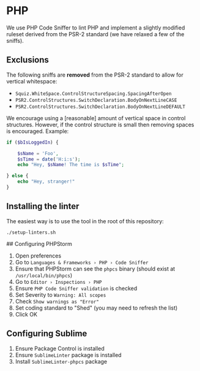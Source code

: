 # PHP

We use PHP Code Sniffer to lint PHP and implement a slightly modified ruleset derived from the PSR-2 standard (we have relaxed a few of the sniffs).


## Exclusions

The following sniffs are **removed** from the PSR-2 standard to allow for vertical whitespace:

- `Squiz.WhiteSpace.ControlStructureSpacing.SpacingAfterOpen`
- `PSR2.ControlStructures.SwitchDeclaration.BodyOnNextLineCASE`
- `PSR2.ControlStructures.SwitchDeclaration.BodyOnNextLineDEFAULT`

We encourage using a [reasonable] amount of vertical space in control structures. However, if the control structure is small then removing spaces is encouraged. Example:

```php
if ($bIsLoggedIn) {

    $sName = 'Foo',
    $sTime = date('H:i:s');
    echo "Hey, $sName! The time is $sTime";

} else {
    echo "Hey, stranger!"
}
```


## Installing the linter

The easiest way is to use the tool in the root of this repository:

```
./setup-linters.sh
```


## Configuring PHPStorm

1. Open preferences
2. Go to `Languages & Frameworks › PHP › Code Sniffer`
3. Ensure that PHPStorm can see the `phpcs` binary (should exist at `/usr/local/bin/phpcs`)
4. Go to `Editor › Inspections › PHP`
5. Ensure `PHP Code Sniffer validation` is checked
6. Set Severity to `Warning: All scopes`
7. Check `Show warnings as "Error"`
8. Set coding standard to "Shed" (you may need to refresh the list)
9. Click OK

## Configuring Sublime

1. Ensure Package Control is installed
2. Ensure `SublimeLinter` package is installed
3. Install `SublimeLinter-phpcs` package
